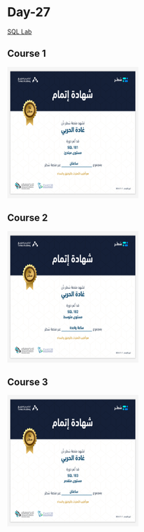 # Day-27
[SQL Lab](https://satr.codes/)

## Course 1
<img src="certificate ghada sql 1.png" width=300px; height=300px;>


## Course 2
<img src="certificate ghada sql 2.png" width=300px; height=300px;>


## Course 3
<img src="certificate ghada sql 3.png" width=300px; height=300px;>
